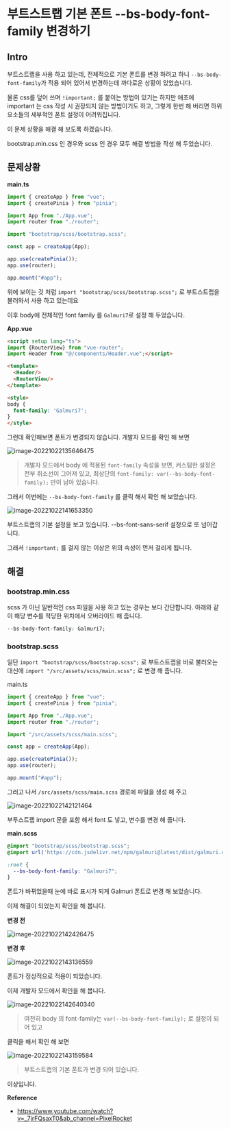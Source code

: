 # 부트스트랩 기본 폰트 --bs-body-font-family 변경하기

## Intro

부트스트랩을 사용 하고 있는데, 전체적으로 기본 폰트를 변경 하려고 하니 `--bs-body-font-family`가 적용 되어 있어서 변경하는데 까다로운 상황이 있었습니다.

물론 css를 덮어 쓰며 `!important;` 를 붙이는 방법이 있기는 하지만 애초에 important 는 css 작성 시 권장되지 않는 방법이기도 하고, 그렇게 한번 해 버리면 하위 요소들의 세부적인 폰트 설정이 어려워집니다.

이 문제 상황을 해결 해 보도록 하겠습니다.

bootstrap.min.css 인 경우와 scss 인 경우 모두 해결 방법을 작성 해 두었습니다.

## 문제상황

**main.ts**

```typescript
import { createApp } from "vue";
import { createPinia } from "pinia";

import App from "./App.vue";
import router from "./router";

import "bootstrap/scss/bootstrap.scss";

const app = createApp(App);

app.use(createPinia());
app.use(router);

app.mount("#app");

```

위에 보이는 것 처럼 `import "bootstrap/scss/bootstrap.scss";` 로 부트스트랩을 불러와서 사용 하고 있는데요

이후 body에 전체적인 font family 를 `Galmuri7`로 설정 해 두었습니다.

**App.vue**

```html
<script setup lang="ts">
import {RouterView} from "vue-router";
import Header from "@/components/Header.vue";</script>

<template>
  <Header/>
  <RouterView/>
</template>

<style>
body {
  font-family: 'Galmuri7';
}
</style>

```

그런데 확인해보면 폰트가 변경되지 않습니다. 개발자 모드를 확인 해 보면

![image-20221022135646475](https://raw.githubusercontent.com/Shane-Park/mdblog/main/frontend/css/--bs-body-font-family.assets/image-20221022135646475.png)

> 개발자 모드에서 body 에 적용된 `font-family` 속성을 보면, 커스텀한 설정은 전부 취소선이 그어져 있고, 최상단의 `font-family: var(--bs-body-font-family);` 만이 남아 있습니다. 

그래서 이번에는 `--bs-body-font-family` 를 클릭 해서 확인 해 보았습니다.  

![image-20221022141653350](https://raw.githubusercontent.com/Shane-Park/mdblog/main/frontend/css/--bs-body-font-family.assets/image-20221022141653350.png)

부트스트랩의 기본 설정을 보고 있습니다. --bs-font-sans-serif 설정으로 또 넘어갑니다.

그래서 `!important;` 를 걸지 않는 이상은 위의 속성이 먼저 걸리게 됩니다.

## 해결

### bootstrap.min.css

scss 가 아닌 일반적인 css 파일을 사용 하고 있는 경우는 보다 간단합니다. 아래와 같이 해당 변수를 적당한 위치에서 오버라이드 해 줍니다.

```css
--bs-body-font-family: Galmuri7;
```

### bootstrap.scss

일단 `import "bootstrap/scss/bootstrap.scss";` 로 부트스트랩을 바로 불러오는 대신에 `import "/src/assets/scss/main.scss";` 로 변경 해 줍니다.

main.ts

```typescript
import { createApp } from "vue";
import { createPinia } from "pinia";

import App from "./App.vue";
import router from "./router";

import "/src/assets/scss/main.scss";

const app = createApp(App);

app.use(createPinia());
app.use(router);

app.mount("#app");

```

그러고 나서 `/src/assets/scss/main.scss` 경로에 파일을 생성 해 주고

![image-20221022142121464](https://raw.githubusercontent.com/Shane-Park/mdblog/main/frontend/css/--bs-body-font-family.assets/image-20221022142121464.png)

부투스트랩 import 문을 포함 해서 font 도 넣고, 변수를 변경 해 줍니다.

**main.scss**

```scss
@import "bootstrap/scss/bootstrap.scss";
@import url('https://cdn.jsdelivr.net/npm/galmuri@latest/dist/galmuri.css');

:root {
  --bs-body-font-family: "Galmuri7";
}

```

폰트가 바뀌었을때 눈에 바로 표시가 되게 Galmuri 폰트로 변경 해 보았습니다.

이제 해결이 되었는지 확인을 해 봅니다.

**변경 전**

![image-20221022142426475](https://raw.githubusercontent.com/Shane-Park/mdblog/main/frontend/css/--bs-body-font-family.assets/image-20221022142426475.png)

**변경 후**

![image-20221022143136559](https://raw.githubusercontent.com/Shane-Park/mdblog/main/frontend/css/--bs-body-font-family.assets/image-20221022143136559.png)

폰트가 정상적으로 적용이 되었습니다. 

이제 개발자 모드에서 확인을 해 봅니다.

![image-20221022142640340](https://raw.githubusercontent.com/Shane-Park/mdblog/main/frontend/css/--bs-body-font-family.assets/image-20221022142640340.png)

> 여전히 body 의 font-family는 `var(--bs-body-font-family);` 로 설정이 되어 있고

클릭을 해서 확인 해 보면

![image-20221022143159584](https://raw.githubusercontent.com/Shane-Park/mdblog/main/frontend/css/--bs-body-font-family.assets/image-20221022143159584.png)

> 부트스트랩의 기본 폰트가 변경 되어 있습니다.

이상입니다.

**Reference**

- https://www.youtube.com/watch?v=_7jrFQsaxT0&ab_channel=PixelRocket